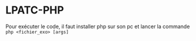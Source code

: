 # LPATC-PHP

Pour exécuter le code, il faut installer php sur son pc et lancer la commande `php <fichier_exo> [args]`
